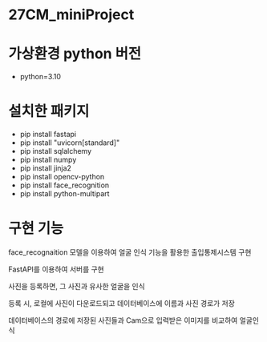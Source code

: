 # 27CM_miniProject

# 가상환경 python 버전
- python=3.10

# 설치한 패키지
- pip install fastapi
- pip install "uvicorn[standard]"
- pip install sqlalchemy
- pip install numpy
- pip install jinja2
- pip install opencv-python
- pip install face_recognition
- pip install python-multipart

# 구현 기능
face_recognaition 모델을 이용하여 얼굴 인식 기능을 활용한 출입통제시스템 구현

FastAPI를 이용하여 서버를 구현

사진을 등록하면, 그 사진과 유사한 얼굴을 인식

등록 시, 로컬에 사진이 다운로드되고 데이터베이스에 이름과 사진 경로가 저장

데이터베이스의 경로에 저장된 사진들과 Cam으로 입력받은 이미지를 비교하여 얼굴인식
